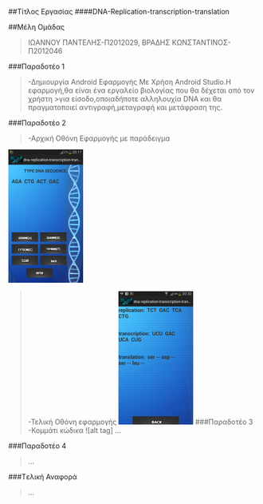 ##Τίτλος Εργασίας
####DNA-Replication-transcription-translation

##Μέλη Ομάδας
>ΙΩΑΝΝΟΥ ΠΑΝΤΕΛΗΣ-Π2012029,
>ΒΡΑΔΗΣ ΚΩΝΣΤΑΝΤΙΝΟΣ-Π2012046

###Παραδοτέο 1

>-Δημιουργία Android Εφαρμογής Με Χρήση Android Studio.Η εφαρμογή,θα είναι ένα εργαλείο βιολογίας που θα δέχεται από τον χρήστη >για είσοδο,οποιαδήποτε αλληλουχία DNA και θα πραγματοποιεί αντιγραφή,μεταγραφή και μετάφραση της.

###Παραδοτέο 2
>-Αρχική Οθόνη Εφαρμογής με παράδειγμα 


![alt tag](https://raw.githubusercontent.com/PantelisIoannou/images/master/Screenshot_2015-05-13-20-17-43.png)


>-Τελική Οθόνη εφαρμογής
![alt tag](https://raw.githubusercontent.com/PantelisIoannou/images/master/Screenshot_2015-05-13-20-30-14.png)
###Παραδοτέο 3
>-Κομμάτι κώδικα
![alt tag]
>...

###Παραδοτέο 4

>...

###Tελική Αναφορά

>...

